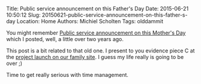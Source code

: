 Title: Public service announcement on this Father's Day
Date: 2015-06-21 10:50:12
Slug: 20150621-public-service-announcement-on-this-father-s-day
Location: Home
Authors: Michiel Scholten
Tags: olddammit

You might remember [Public service announcement on this Mother's Day](http://dammit.nl/p/934) which I posted, well, a little over two years ago.

This post is a bit related to that old one. I present to you evidence piece C at the [project launch on our family site](http://familiescholten.net/2015/06/vaderdag-gaat-drukker-worden/). I guess my life really is going to be over ;)

Time to get really serious with time management.